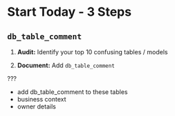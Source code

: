 # Start Today - 3 Steps

## `db_table_comment`


1. **Audit:** Identify your top 10 confusing tables / models


2. **Document:** Add `db_table_comment`

???

- add db_table_comment to these tables
- business context
- owner details
